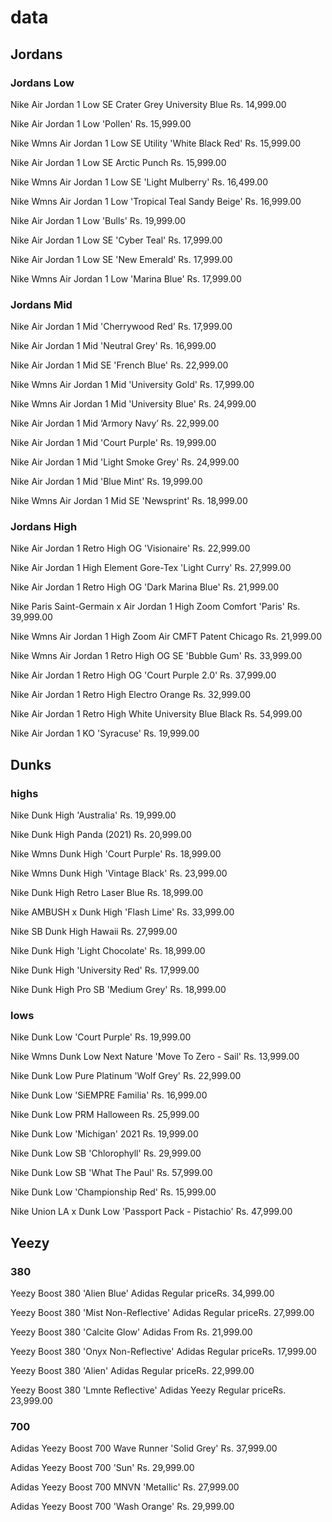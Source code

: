 # data
## Jordans
### Jordans Low
Nike
Air Jordan 1 Low SE Crater Grey University Blue
Rs. 14,999.00

Nike
Air Jordan 1 Low 'Pollen'
Rs. 15,999.00

Nike
Wmns Air Jordan 1 Low SE Utility 'White Black Red'
Rs. 15,999.00

Nike
Air Jordan 1 Low SE Arctic Punch
Rs. 15,999.00

Nike
Wmns Air Jordan 1 Low SE 'Light Mulberry'
Rs. 16,499.00

Nike
Wmns Air Jordan 1 Low 'Tropical Teal Sandy Beige'
Rs. 16,999.00

Nike
Air Jordan 1 Low 'Bulls'
Rs. 19,999.00

Nike
Air Jordan 1 Low SE 'Cyber Teal'
Rs. 17,999.00

Nike
Air Jordan 1 Low SE 'New Emerald'
Rs. 17,999.00

Nike
Wmns Air Jordan 1 Low 'Marina Blue'
Rs. 17,999.00

### Jordans Mid
Nike
Air Jordan 1 Mid 'Cherrywood Red'
Rs. 17,999.00

Nike
Air Jordan 1 Mid 'Neutral Grey'
Rs. 16,999.00

Nike
Air Jordan 1 Mid SE 'French Blue'
Rs. 22,999.00

Nike
Wmns Air Jordan 1 Mid 'University Gold'
Rs. 17,999.00

Nike
Wmns Air Jordan 1 Mid 'University Blue'
Rs. 24,999.00

Nike
Air Jordan 1 Mid ‘Armory Navy’
Rs. 22,999.00

Nike
Air Jordan 1 Mid 'Court Purple'
Rs. 19,999.00

Nike
Air Jordan 1 Mid 'Light Smoke Grey'
Rs. 24,999.00

Nike
Air Jordan 1 Mid 'Blue Mint'
Rs. 19,999.00

Nike
Wmns Air Jordan 1 Mid SE 'Newsprint'
Rs. 18,999.00

### Jordans High
Nike
Air Jordan 1 Retro High OG 'Visionaire'
Rs. 22,999.00

Nike
Air Jordan 1 High Element Gore-Tex 'Light Curry'
Rs. 27,999.00

Nike
Air Jordan 1 Retro High OG 'Dark Marina Blue'
Rs. 21,999.00

Nike
Paris Saint-Germain x Air Jordan 1 High Zoom Comfort 'Paris'
Rs. 39,999.00

Nike
Wmns Air Jordan 1 High Zoom Air CMFT Patent Chicago
Rs. 21,999.00

Nike
Wmns Air Jordan 1 Retro High OG SE 'Bubble Gum'
Rs. 33,999.00

Nike
Air Jordan 1 Retro High OG 'Court Purple 2.0'
Rs. 37,999.00

Nike
Air Jordan 1 Retro High Electro Orange
Rs. 32,999.00

Nike
Air Jordan 1 Retro High White University Blue Black
Rs. 54,999.00

Nike
Air Jordan 1 KO 'Syracuse'
Rs. 19,999.00


## Dunks
### highs
Nike
Dunk High 'Australia'
Rs. 19,999.00

Nike
Dunk High Panda (2021)
Rs. 20,999.00

Nike
Wmns Dunk High 'Court Purple'
Rs. 18,999.00

Nike
Wmns Dunk High 'Vintage Black'
Rs. 23,999.00

Nike
Dunk High Retro Laser Blue
Rs. 18,999.00

Nike
AMBUSH x Dunk High 'Flash Lime'
Rs. 33,999.00

Nike
SB Dunk High Hawaii
Rs. 27,999.00

Nike
Dunk High 'Light Chocolate'
Rs. 18,999.00

Nike
Dunk High 'University Red'
Rs. 17,999.00

Nike
Dunk High Pro SB 'Medium Grey'
Rs. 18,999.00

### lows
Nike
Dunk Low 'Court Purple'
Rs. 19,999.00

Nike
Wmns Dunk Low Next Nature 'Move To Zero - Sail'
Rs. 13,999.00

Nike
Dunk Low Pure Platinum 'Wolf Grey'
Rs. 22,999.00

Nike
Dunk Low 'SiEMPRE Familia'
Rs. 16,999.00

Nike
Dunk Low PRM Halloween
Rs. 25,999.00

Nike
Dunk Low 'Michigan' 2021
Rs. 19,999.00

Nike
Dunk Low SB 'Chlorophyll'
Rs. 29,999.00

Nike
Dunk Low SB 'What The Paul'
Rs. 57,999.00

Nike
Dunk Low 'Championship Red'
Rs. 15,999.00

Nike
Union LA x Dunk Low 'Passport Pack - Pistachio'
Rs. 47,999.00


## Yeezy
### 380
Yeezy Boost 380 'Alien Blue'
Adidas
Regular priceRs. 34,999.00

Yeezy Boost 380 'Mist Non-Reflective'
Adidas
Regular priceRs. 27,999.00

Yeezy Boost 380 'Calcite Glow'
Adidas
From Rs. 21,999.00

Yeezy Boost 380 'Onyx Non-Reflective'
Adidas
Regular priceRs. 17,999.00

Yeezy Boost 380 'Alien'
Adidas
Regular priceRs. 22,999.00

Yeezy Boost 380 'Lmnte Reflective'
Adidas Yeezy
Regular priceRs. 23,999.00

### 700
Adidas
Yeezy Boost 700 Wave Runner 'Solid Grey'
Rs. 37,999.00

Adidas
Yeezy Boost 700 'Sun'
Rs. 29,999.00

Adidas
Yeezy Boost 700 MNVN 'Metallic'
Rs. 27,999.00

Adidas
Yeezy Boost 700 'Wash Orange'
Rs. 29,999.00